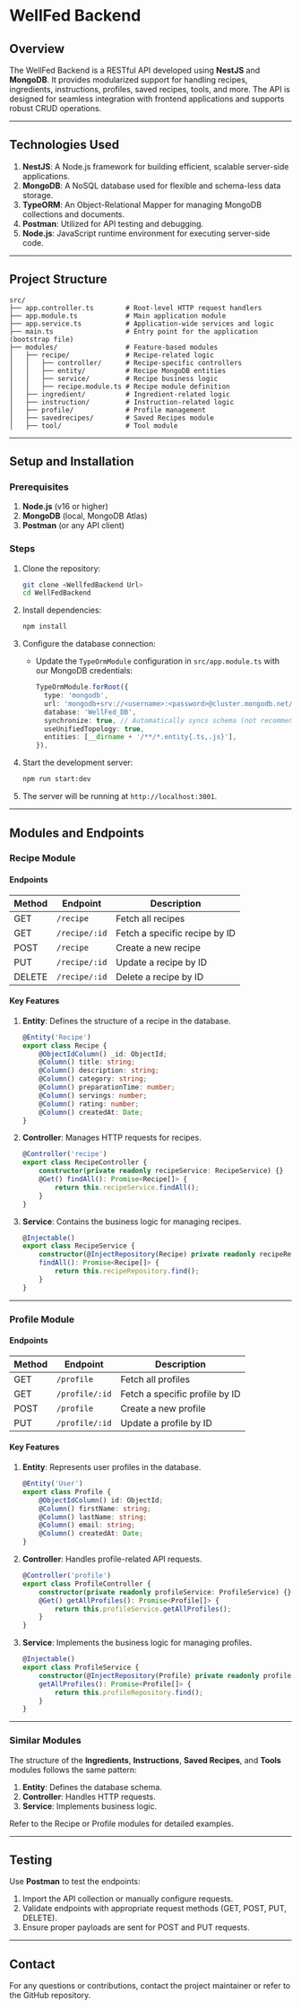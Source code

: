 
# **WellFed Backend**

## **Overview**
The WellFed Backend is a RESTful API developed using **NestJS** and **MongoDB**. It provides modularized support for handling recipes, ingredients, instructions, profiles, saved recipes, tools, and more. The API is designed for seamless integration with frontend applications and supports robust CRUD operations.

---

## **Technologies Used**
1. **NestJS**: A Node.js framework for building efficient, scalable server-side applications.
2. **MongoDB**: A NoSQL database used for flexible and schema-less data storage.
3. **TypeORM**: An Object-Relational Mapper for managing MongoDB collections and documents.
4. **Postman**: Utilized for API testing and debugging.
5. **Node.js**: JavaScript runtime environment for executing server-side code.

---

## **Project Structure**
```
src/
├── app.controller.ts        # Root-level HTTP request handlers
├── app.module.ts            # Main application module
├── app.service.ts           # Application-wide services and logic
├── main.ts                  # Entry point for the application (bootstrap file)
├── modules/                 # Feature-based modules
│   ├── recipe/              # Recipe-related logic
│   │   ├── controller/      # Recipe-specific controllers
│   │   ├── entity/          # Recipe MongoDB entities
│   │   ├── service/         # Recipe business logic
│   │   ├── recipe.module.ts # Recipe module definition
│   ├── ingredient/          # Ingredient-related logic
│   ├── instruction/         # Instruction-related logic
│   ├── profile/             # Profile management
│   ├── savedrecipes/        # Saved Recipes module
│   ├── tool/                # Tool module
```

---

## **Setup and Installation**

### **Prerequisites**
1. **Node.js** (v16 or higher)
2. **MongoDB** (local, MongoDB Atlas)
3. **Postman** (or any API client)

### **Steps**
1. Clone the repository:
   ```bash
   git clone <WellfedBackend Url>
   cd WellFedBackend
   ```

2. Install dependencies:
   ```bash
   npm install
   ```

3. Configure the database connection:
   - Update the `TypeOrmModule` configuration in `src/app.module.ts` with our MongoDB credentials:
     ```typescript
     TypeOrmModule.forRoot({
       type: 'mongodb',
       url: 'mongodb+srv://<username>:<password>@cluster.mongodb.net/WellFed_DB',
       database: 'WellFed_DB',
       synchronize: true, // Automatically syncs schema (not recommended for production)
       useUnifiedTopology: true,
       entities: [__dirname + '/**/*.entity{.ts,.js}'],
     }),
     ```

4. Start the development server:
   ```bash
   npm run start:dev
   ```

5. The server will be running at `http://localhost:3001`.

---

## **Modules and Endpoints**

### **Recipe Module**
#### **Endpoints**
| Method | Endpoint                | Description                             |
|--------|-------------------------|-----------------------------------------|
| GET    | `/recipe`               | Fetch all recipes                       |
| GET    | `/recipe/:id`           | Fetch a specific recipe by ID           |
| POST   | `/recipe`               | Create a new recipe                     |
| PUT    | `/recipe/:id`           | Update a recipe by ID                   |
| DELETE | `/recipe/:id`           | Delete a recipe by ID                   |

#### **Key Features**
1. **Entity**: Defines the structure of a recipe in the database.
   ```typescript
   @Entity('Recipe')
   export class Recipe {
       @ObjectIdColumn() _id: ObjectId;
       @Column() title: string;
       @Column() description: string;
       @Column() category: string;
       @Column() preparationTime: number;
       @Column() servings: number;
       @Column() rating: number;
       @Column() createdAt: Date;
   }
   ```

2. **Controller**: Manages HTTP requests for recipes.
   ```typescript
   @Controller('recipe')
   export class RecipeController {
       constructor(private readonly recipeService: RecipeService) {}
       @Get() findAll(): Promise<Recipe[]> {
           return this.recipeService.findAll();
       }
   }
   ```

3. **Service**: Contains the business logic for managing recipes.
   ```typescript
   @Injectable()
   export class RecipeService {
       constructor(@InjectRepository(Recipe) private readonly recipeRepository: Repository<Recipe>) {}
       findAll(): Promise<Recipe[]> {
           return this.recipeRepository.find();
       }
   }
   ```

---

### **Profile Module**
#### **Endpoints**
| Method | Endpoint                | Description                             |
|--------|-------------------------|-----------------------------------------|
| GET    | `/profile`              | Fetch all profiles                      |
| GET    | `/profile/:id`          | Fetch a specific profile by ID          |
| POST   | `/profile`              | Create a new profile                    |
| PUT    | `/profile/:id`          | Update a profile by ID                  |

#### **Key Features**
1. **Entity**: Represents user profiles in the database.
   ```typescript
   @Entity('User')
   export class Profile {
       @ObjectIdColumn() id: ObjectId;
       @Column() firstName: string;
       @Column() lastName: string;
       @Column() email: string;
       @Column() createdAt: Date;
   }
   ```

2. **Controller**: Handles profile-related API requests.
   ```typescript
   @Controller('profile')
   export class ProfileController {
       constructor(private readonly profileService: ProfileService) {}
       @Get() getAllProfiles(): Promise<Profile[]> {
           return this.profileService.getAllProfiles();
       }
   }
   ```

3. **Service**: Implements the business logic for managing profiles.
   ```typescript
   @Injectable()
   export class ProfileService {
       constructor(@InjectRepository(Profile) private readonly profileRepository: Repository<Profile>) {}
       getAllProfiles(): Promise<Profile[]> {
           return this.profileRepository.find();
       }
   }
   ```

---

### **Similar Modules**
The structure of the **Ingredients**, **Instructions**, **Saved Recipes**, and **Tools** modules follows the same pattern:
1. **Entity**: Defines the database schema.
2. **Controller**: Handles HTTP requests.
3. **Service**: Implements business logic.

Refer to the Recipe or Profile modules for detailed examples.

---

## **Testing**
Use **Postman** to test the endpoints:
1. Import the API collection or manually configure requests.
2. Validate endpoints with appropriate request methods (GET, POST, PUT, DELETE).
3. Ensure proper payloads are sent for POST and PUT requests.

---

## **Contact**
For any questions or contributions, contact the project maintainer or refer to the GitHub repository.

